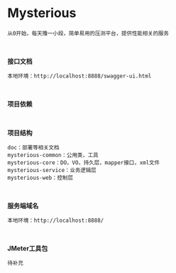 # Mysterious
```
从0开始，每天撸一小段，简单易用的压测平台，提供性能相关的服务
```
<br> 

**接口文档**
```
本地环境：http://localhost:8888/swagger-ui.html
```
<br>

**项目依赖**

<br>

**项目结构**
```
doc：部署等相关文档
mysterious-common：公用类，工具
mysterious-core：DO，VO，持久层，mapper接口，xml文件
mysterious-service：业务逻辑层
mysterious-web：控制层
```
<br> 

**服务端域名**
```
本地环境：http://localhost:8888/
```
<br>

**JMeter工具包**
```
待补充
```